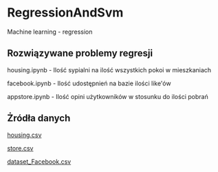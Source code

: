 # RegressionAndSvm
Machine learning - regression

## Rozwiązywane problemy regresji
housing.ipynb - Ilość sypialni na ilość wszystkich pokoi w mieszkaniach

facebook.ipynb - Ilość udostępnień na bazie ilości like'ów

appstore.ipynb - Ilość opini użytkowników w stosunku do ilości pobrań

## Żródła danych

[housing.csv](https://www.kaggle.com/camnugent/california-housing-prices)

[store.csv](https://gist.github.com/issekhon/1a2a9c77efaf1e8b59ca5f5232fb37ba)

[dataset_Facebook.csv](https://archive.ics.uci.edu/ml/datasets/Facebook+metrics)
